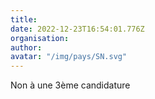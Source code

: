 ```yaml
---
title: 
date: 2022-12-23T16:54:01.776Z
organisation: 
author: 
avatar: "/img/pays/SN.svg"
---
```


Non à une 3ème candidature 